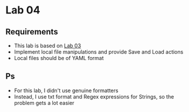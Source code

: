 # Lab 04
## Requirements
- This lab is based on [Lab 03](../Lab03/Lab03.md)
- Implement local file manipulations and provide Save and Load actions
- Local files should be of YAML format
## Ps
- For this lab, I didn't use genuine formatters
- Instead, I use txt format and Regex expressions for Strings, so the problem gets a lot easier
